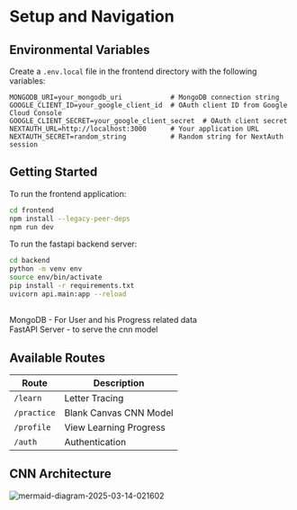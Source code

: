 # Setup and Navigation

## Environmental Variables

Create a `.env.local` file in the frontend directory with the following variables:

```env
MONGODB_URI=your_mongodb_uri            # MongoDB connection string 
GOOGLE_CLIENT_ID=your_google_client_id  # OAuth client ID from Google Cloud Console
GOOGLE_CLIENT_SECRET=your_google_client_secret  # OAuth client secret
NEXTAUTH_URL=http://localhost:3000      # Your application URL
NEXTAUTH_SECRET=random_string           # Random string for NextAuth session
```

## Getting Started
To run the frontend application:
```bash
cd frontend
npm install --legacy-peer-deps
npm run dev
```

To run the fastapi backend server:
```bash
cd backend
python -m venv env
source env/bin/activate
pip install -r requirements.txt
uvicorn api.main:app --reload
```

## 

MongoDB - For User and his Progress related data \
FastAPI Server - to serve the cnn model
 
## Available Routes
| Route | Description |
|-------|-------------|
| `/learn` | Letter Tracing |
| `/practice` | Blank Canvas CNN Model |
| `/profile` | View Learning Progress |
| `/auth` | Authentication |

## CNN Architecture

![mermaid-diagram-2025-03-14-021602](https://github.com/user-attachments/assets/8427b259-3d2b-47be-8270-04bcfd536b11)

